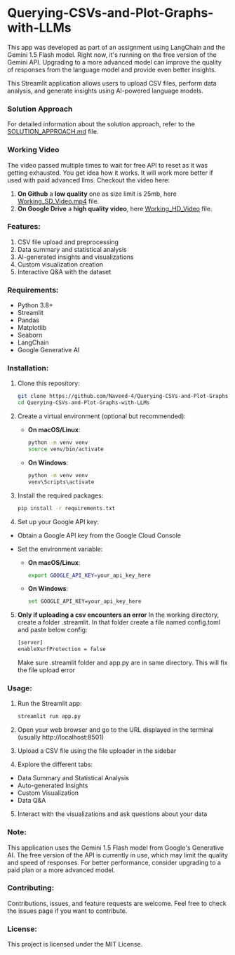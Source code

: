 # Querying-CSVs-and-Plot-Graphs-with-LLMs
This app was developed as part of an assignment using LangChain and the Gemini 1.5 Flash model. Right now, it's running on the free version of the Gemini API. Upgrading to a more advanced model can improve the quality of responses from the language model and provide even better insights.

This Streamlit application allows users to upload CSV files, perform data analysis, and generate insights using AI-powered language models.

### Solution Approach
For detailed information about the solution approach, refer to the [SOLUTION_APPROACH.md](SOLUTION_APPROACH.md) file.

### Working Video
The video passed multiple times to wait for free API to reset as it was getting exhausted. You get idea how it works. It will work more better if used with paid advanced llms.
Checkout the video here:
1. **On Github** a **low quality** one as size limit is 25mb, here [Working_SD_Video.mp4](Working_SD_Video.mp4) file.
2. **On Google Drive** a **high quality video**, here [Working_HD_Video](https://drive.google.com/file/d/1VfM7D53ZQuGkCYYVMspzNH-77cPM2Nn4/view?usp=sharing) file.

### Features:
1. CSV file upload and preprocessing
2. Data summary and statistical analysis
3. AI-generated insights and visualizations
4. Custom visualization creation
5. Interactive Q&A with the dataset

### Requirements:
- Python 3.8+
- Streamlit
- Pandas
- Matplotlib
- Seaborn
- LangChain
- Google Generative AI

### Installation:
1. Clone this repository:
    ```bash
    git clone https://github.com/Naveed-4/Querying-CSVs-and-Plot-Graphs-with-LLMs
    cd Querying-CSVs-and-Plot-Graphs-with-LLMs
    ```

2. Create a virtual environment (optional but recommended):

    - **On macOS/Linux**:
        ```bash
        python -m venv venv
        source venv/bin/activate
        ```

    - **On Windows**:
        ```bash
        python -m venv venv
        venv\Scripts\activate
        ```

3. Install the required packages:
    ```bash
    pip install -r requirements.txt
    ```

4. Set up your Google API key:
- Obtain a Google API key from the Google Cloud Console
- Set the environment variable:

    - **On macOS/Linux**:
        ```bash
        export GOOGLE_API_KEY=your_api_key_here
        ```

    - **On Windows**:
        ```bash
        set GOOGLE_API_KEY=your_api_key_here
        ```
5. **Only if uploading a csv encounters an error**
   In the working directory, create a folder .streamlit. In that folder create a file named config.toml and paste below config:
   ```bash
   [server]
   enableXsrfProtection = false
   ```
   Make sure .streamlit folder and app.py are in same directory. This will fix the file upload error

### Usage:
1. Run the Streamlit app:
    ```bash
    streamlit run app.py
    ```

2. Open your web browser and go to the URL displayed in the terminal (usually http://localhost:8501)

3. Upload a CSV file using the file uploader in the sidebar

4. Explore the different tabs:
- Data Summary and Statistical Analysis
- Auto-generated Insights
- Custom Visualization
- Data Q&A

5. Interact with the visualizations and ask questions about your data

### Note:
This application uses the Gemini 1.5 Flash model from Google's Generative AI. The free version of the API is currently in use, which may limit the quality and speed of responses. For better performance, consider upgrading to a paid plan or a more advanced model.

### Contributing:
Contributions, issues, and feature requests are welcome. Feel free to check the issues page if you want to contribute.

### License:
This project is licensed under the MIT License.
